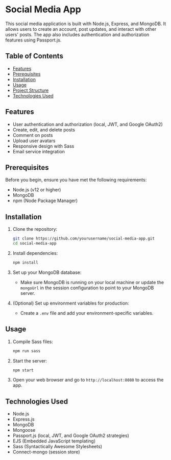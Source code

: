 # Social Media App

This social media application is built with Node.js, Express, and MongoDB. It allows users to create an account, post updates, and interact with other users' posts. The app also includes authentication and authorization features using Passport.js.

## Table of Contents

* [Features](#features)
* [Prerequisites](#prerequisites)
* [Installation](#installation)
* [Usage](#usage)
* [Project Structure](#project-structure)
* [Technologies Used](#technologies-used)


## Features

* User authentication and authorization (local, JWT, and Google OAuth2)
* Create, edit, and delete posts
* Comment on posts
* Upload user avatars
* Responsive design with Sass
* Email service integration

## Prerequisites

Before you begin, ensure you have met the following requirements:

* Node.js (v12 or higher)
* MongoDB
* npm (Node Package Manager)

## Installation

1. Clone the repository:
    ```sh
    git clone https://github.com/yourusername/social-media-app.git
    cd social-media-app
    ```

2. Install dependencies:
    ```sh
    npm install
    ```

3. Set up your MongoDB database:
    - Make sure MongoDB is running on your local machine or update the `mongoUrl` in the session configuration to point to your MongoDB server.

4. (Optional) Set up environment variables for production:
    - Create a `.env` file and add your environment-specific variables.

## Usage

1. Compile Sass files:
    ```sh
    npm run sass
    ```

2. Start the server:
    ```sh
    npm start
    ```

3. Open your web browser and go to `http://localhost:8080` to access the app.


## Technologies Used

* Node.js
* Express.js
* MongoDB
* Mongoose
* Passport.js (local, JWT, and Google OAuth2 strategies)
* EJS (Embedded JavaScript templating)
* Sass (Syntactically Awesome Stylesheets)
* Connect-mongo (session store)




